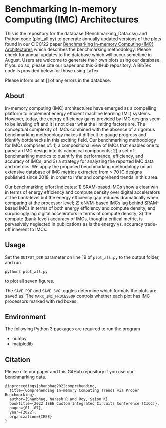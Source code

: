 # Benchmarking In-memory Computing (IMC) Architectures
This is the repository for the database (Benchmarking_Data.csv) and Python code (plot_all.py) to generate annually updated versions of the plots found in our CICC'22 paper [Benchmarking In-memory Computing (IMC) Architectures](https://ieeexplore.ieee.org/stamp/stamp.jsp?arnumber=9772817) which describes the benchmarking methodology. Please check for annual updates to the database which will occur sometime in August. Users are welcome to generate their own plots using our database. If you do so, please cite our paper and this GitHub repository. A BibTex code is provided below for those using LaTex.

Please inform us at [] of any errors in the database.

## About
In-memory computing (IMC) architectures have emerged as a compelling platform to implement energy efficient machine learning (ML) systems. However, today, the energy efficiency gains provided by IMC designs seem to be leveling off and it is not clear what the limiting factors are. The conceptual complexity of IMCs combined with the absence of a rigorous benchmarking methodology makes it difficult to gauge progress and identify bottlenecks in this exciting field. Our benchmarking methodology for IMCs comprises of: 1) a compositional view of IMCs that enables one to parse an IMC design into its canonical components; 2) a set of benchmarking metrics to quantify the performance, efficiency, and accuracy of IMCs; and 3) a strategy for analyzing the reported IMC data and metrics. We apply the proposed benchmarking methodology on an extensive database of IMC metrics extracted from > 70 IC designs published since 2018, in order to infer and comprehend trends in this area.

Our benchmarking effort indicates: 1) SRAM-based IMCs show a clear win in terms of energy efficiency and compute density over digital accelerators at the bank-level but the energy efficiency gap reduces dramatically when comparing at the processor level; 2) eNVM-based IMCs lag behind SRAM-based IMCs in terms of both energy efficiency and compute density, and surprisingly lag digital accelerators in terms of compute density; 3) the compute (bank-level) accuracy of IMCs, though a critical metric, is pervasively neglected in publications as is the energy vs. accuracy trade-off inherent to IMCs.

## Usage
Set the `OUTPUT_DIR` parameter on line 19 of `plot_all.py` to the output folder, and run
``` 
python3 plot_all.py
```
to plot all seven figures.

The `SAVE_PDF` and `SAVE_SVG` toggles determine which formats the plots are saved as. The `MARK_IMC_PROCESSOR`  controls whether each plot has IMC processors marked with red boxes.   

## Environment
The following Python 3 packages are required to run the program
* numpy
* matplotlib

## Citation
Please cite our paper and this GitHub repository if you use our benchmarking data.
```
@inproceedings{shanbhag2022comprehending,
  title={Comprehending In-memory Computing Trends via Proper Benchmarking},
  author={Shanbhag, Naresh R and Roy, Saion K},
  booktitle={2022 IEEE Custom Integrated Circuits Conference (CICC)},
  pages={01--07},
  year={2022},
  organization={IEEE}
}
```
